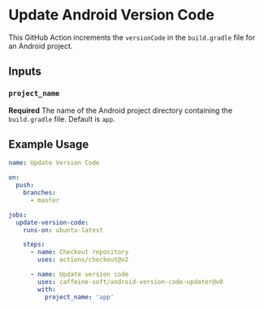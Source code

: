 # Update Android Version Code

This GitHub Action increments the `versionCode` in the `build.gradle` file for an Android project.

## Inputs

### `project_name`

**Required** The name of the Android project directory containing the `build.gradle` file. Default is `app`.

## Example Usage

```yaml
name: Update Version Code

on:
  push:
    branches:
      - master

jobs:
  update-version-code:
    runs-on: ubuntu-latest

    steps:
      - name: Checkout repository
        uses: actions/checkout@v2

      - name: Update version code
        uses: caffeine-soft/android-version-code-updater@v0
        with:
          project_name: 'app'
```
